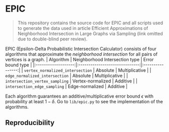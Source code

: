 # EPIC

> This repository contains the source code for EPIC and all scripts used to generate the data used in article Efficient Approximations of Neighborhood Intersection in Large Graphs via Sampling (link omitted due to double-blind peer review).

EPIC (Epsilon-Delta Probabilistic Intersection Calculator) consists of four algorithms that approximate the _neighborhood intersection_ for all pairs of vertices is a graph.
| Algorithm | Neighborhood Intersection type | Error bound type |
|:-------------------:|:------------------------------:|:----------------:|
| `vertex_normalized_intersection` | Absolute | Multiplicative |
| `edge_normalized_intersection` | Absolute | Multiplicative |
| `intersection_vertex_sampling` | Vertex-normalized | Additive |
| `intersection_edge_sampling` | Edge-normalized | Additive |

Each algorithm guarantees an additive/multiplicative error bound $\epsilon$ with probability at least $1 - \delta$. Go to `lib/epic.py` to see the implementation of the algorithms.

## Reproducibility
